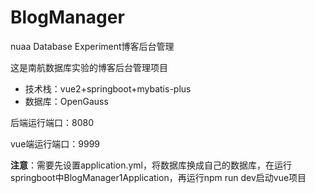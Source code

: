 # BlogManager
 nuaa Database Experiment博客后台管理

这是南航数据库实验的博客后台管理项目

- 技术栈：vue2+springboot+mybatis-plus
- 数据库：OpenGauss

后端运行端口：8080

vue端运行端口：9999



**注意**：需要先设置application.yml，将数据库换成自己的数据库，在运行springboot中BlogManager1Application，再运行npm run dev启动vue项目
